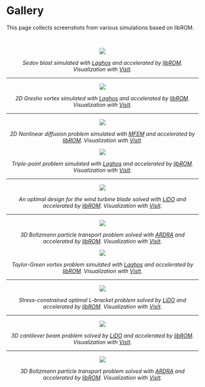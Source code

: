 # Gallery

This page collects screenshots from various simulations based on libROM. 

<br>
<center>

<div class="col-md-4"  markdown="1">


[![](img/examples/sedov.gif)](img/examples/sedov.gif)

*Sedov blast simulated with [Laghos](https://github.com/CEED/Laghos/tree/rom)
and accelerated by [libROM](https://github.com/LLNL/libROM).  Visualization with
[VisIt](https://visit-dav.github.io/visit-website/).*

----

[![](img/examples/gresho.png)](img/examples/gresho.png)

*2D Gresho vortex simulated with
[Laghos](https://github.com/CEED/Laghos/tree/rom) and accelerated by
[libROM](https://github.com/LLNL/libROM).  Visualization with
[VisIt](https://visit-dav.github.io/visit-website/).*

----

[![](img/gallery/DEIMsolution_explicit.png)](img/gallery/DEIMsolution_explicit.png)

*2D Nonlinear diffusion problem simulated with 
[MFEM](https://github.com/mfem/mfem) and accelerated by
[libROM](https://github.com/LLNL/libROM).  Visualization with
[VisIt](https://visit-dav.github.io/visit-website/).*


</div><div class="col-md-4"  markdown="1">


[![](img/examples/triple.png)](img/examples/triple.png)

*Triple-point problem simulated with
[Laghos](https://github.com/CEED/Laghos/tree/rom)  and accelerated by
[libROM](https://github.com/LLNL/libROM).  Visualization with
[VisIt](https://visit-dav.github.io/visit-website/).*

----

[![](img/gallery/OptBlade_ROM_b4.png)](img/gallery/OptBlade_ROM_b4.png)

*An optimal design for the wind turbine blade solved with
[LiDO](https://engineering.llnl.gov/resources/center-for-design-and-optimization)
and accelerated by [libROM](https://github.com/LLNL/libROM).  Visualization with
[VisIt](https://visit-dav.github.io/visit-website/).*

----

[![](img/gallery/final1_strom.png)](img/gallery/final1_strom.png)

*3D Boltzmann particle transport problem solved with 
[ARDRA](https://computing.llnl.gov/projects/ardra-scaling-up-sweep-transport-algorithms)
and accelerated by [libROM](https://github.com/LLNL/libROM).  Visualization with
[VisIt](https://visit-dav.github.io/visit-website/).*


</div><div class="col-md-4"  markdown="1">

[![](img/examples/taylorGreen.png)](img/examples/taylorGreen.png)

*Taylor-Green vortex problem simulated with
[Laghos](https://github.com/CEED/Laghos/tree/rom)  and accelerated by
[libROM](https://github.com/LLNL/libROM).  Visualization with
[VisIt](https://visit-dav.github.io/visit-website/).*

----

[![](img/gallery/lbracket_optimaldesign.png)](img/gallery/lbracket_optimaldesign.png)

*Stress-constrained optimal L-bracket problem solved by
[LiDO](https://engineering.llnl.gov/resources/center-for-design-and-optimization)
and accelerated by [libROM](https://github.com/LLNL/libROM).  Visualization with
[VisIt](https://visit-dav.github.io/visit-website/).*

----

[![](img/gallery/Paulino3DBeam_OptDesign.png)](img/gallery/Paulino3DBeam_OptDesign.png)

*3D cantilever beam problem solved by
[LiDO](https://engineering.llnl.gov/resources/center-for-design-and-optimization)
and accelerated by [libROM](https://github.com/LLNL/libROM).  Visualization with
[VisIt](https://visit-dav.github.io/visit-website/).*

----

[![](img/gallery/final2_strom.png)](img/gallery/final2_strom.png)

*3D Boltzmann particle transport problem solved with 
[ARDRA](https://computing.llnl.gov/projects/ardra-scaling-up-sweep-transport-algorithms)
and accelerated by [libROM](https://github.com/LLNL/libROM).  Visualization with
[VisIt](https://visit-dav.github.io/visit-website/).*


</div>

</center>

